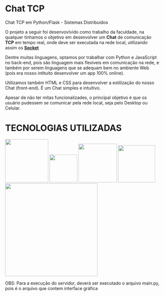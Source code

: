 # Chat TCP
Chat TCP em Python/Flask - Sistemas Distribuidos

O projeto a seguir foi desenvovlvido como trabalho da faculdade, na qualquer tinhamos o objetivo em desenvolver um <b>Chat</b> de comunicação <b>TCP</b> em tempo real, 
onde deve ser executada na rede local, utilizando assim os <b><u>Socket</u></b>

Dentre muitas linguagens, optamos por trabalhar com Python e JavaScript no back-end, pois são linguagem mais flexíveis em comunicação na rede, e também por serem
linguagens que se adequam bem no ambiente Web (pois era nosso intituito desenvolver um app 100% online).

Utilizamos também HTML e CSS para desenvolver a estilização do nosso Chat (front-end). É um Chat simples e intuitivo. 

Apesar de não ter mitas funcionalizades, o principal objetivo é que os usuário pudessem se comunicar pela rede local, seja pelo Desktop ou Celular.

# <b>TECNOLOGIAS UTILIZADAS</b>

<img src="https://raw.githubusercontent.com/imrooteodoro/chatTCPJava/main/DONT'%20OPEN/vsc.jpg" alt="" width="140px">  <img src="https://raw.githubusercontent.com/imrooteodoro/chatTCPJava/main/DONT'%20OPEN/css.png" alt="" width="90px">  <img src="https://raw.githubusercontent.com/imrooteodoro/chatTCPJava/main/DONT'%20OPEN/html.png" alt="" width="125px"> <img src="https://raw.githubusercontent.com/imrooteodoro/chatTCPJava/main/DONT'%20OPEN/javascript.png" alt="" width="120px"> <img src="https://raw.githubusercontent.com/imrooteodoro/chatTCPJava/main/DONT'%20OPEN/python%20e%20flask.jpg" alt="" width="300px">

</b>OBS: Para a execução do servidor, deverá ser executado o arquivo main.py, pois é o arquivo que contem interface gráfica</b>
